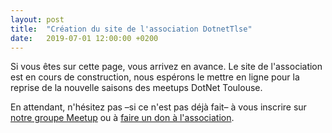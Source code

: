 ```yaml
---
layout: post
title:  "Création du site de l'association DotnetTlse"
date:   2019-07-01 12:00:00 +0200
---
```


Si vous êtes sur cette page, vous arrivez en avance. Le site de l'association est en cours de construction, nous espérons le mettre en ligne pour la reprise de la nouvelle saisons des meetups DotNet Toulouse.

En attendant, n'hésitez pas –si ce n'est pas déjà fait– à vous inscrire sur [notre groupe Meetup][url-meetup] ou à [faire un don à l'association][don-asso].

[url-meetup]: https://www.meetup.com/fr-FR/Meetup-NET-Toulouse/
[don-asso]: https://www.helloasso.com/associations/dotnettlse/formulaires/1
